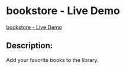 # bookstore - Live Demo

[bookstore - Live Demo](https://oszi91.github.io/bookstore)

## Description:

Add your favorite books to the library.
